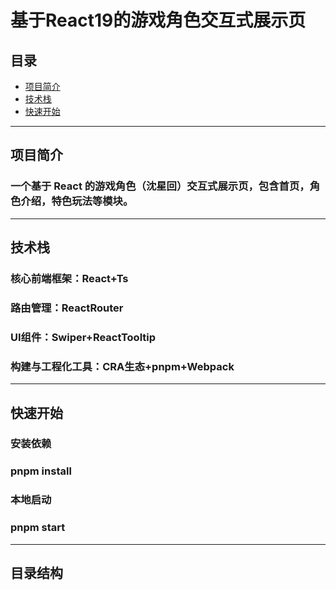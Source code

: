 # 基于React19的游戏角色交互式展示页
## 目录
- [项目简介](#项目简介)
- [技术栈](#技术栈)
- [快速开始](#快速开始)
------------------------------------
## 项目简介
### 一个基于 React 的游戏角色（沈星回）交互式展示页，包含首页，角色介绍，特色玩法等模块。
----------------------------------------------
## 技术栈
### 核心前端框架：React+Ts
### 路由管理：ReactRouter
### UI组件：Swiper+ReactTooltip
### 构建与工程化工具：CRA生态+pnpm+Webpack
--------------------------------------
## 快速开始
### 安装依赖
### pnpm install
### 本地启动
### pnpm start
-------------------------
## 目录结构
